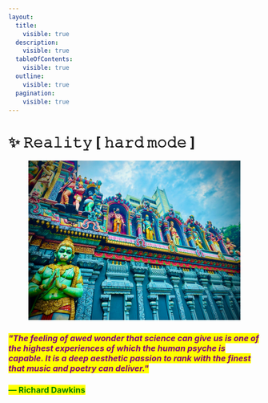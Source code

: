```yaml
---
layout:
  title:
    visible: true
  description:
    visible: true
  tableOfContents:
    visible: true
  outline:
    visible: true
  pagination:
    visible: true
---
```


# ✨ 𝚁𝚎𝚊𝚕𝚒𝚝𝚢 \[ 𝚑𝚊𝚛𝚍 𝚖𝚘𝚍𝚎 ]

<figure><img src="../../../.gitbook/assets/pexels-bt3gl-28615563.jpg" alt="" width="563"><figcaption></figcaption></figure>

### _<mark style="color:purple;">"The feeling of awed wonder that science can give us is one of the highest experiences of which the human psyche is capable. It is a deep aesthetic passion to rank with the finest that music and poetry can deliver."</mark>_

### <mark style="color:green;">**― Richard Dawkins**</mark>

